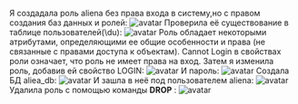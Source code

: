Я создадала роль aliena без права входа в систему,но с правом создания баз данных и ролей:
![avatar](https://sun9-47.userapi.com/impg/bVqz01cP6ifWKjKTjJGC5GPoHAtOb4qXQikdYQ/H6lShNH5SAk.jpg?size=430x102&quality=96&sign=6ff05934758e4ddd7f24b9a016734674&type=album)
Проверила её существование в таблице пользователей(\du):
![avatar](https://sun9-30.userapi.com/impg/oI8r9-OFOhr7vvaCRJnbHduxqHj9KGZFiU1uBg/Vl8FW2a91PE.jpg?size=685x137&quality=96&sign=7c0b334fd2b44eb283e1cd7b5805b472&type=album)
Роль обладает некоторыми атрибутами, определяющими ее общие особенности и права (не связанные с правами доступа к объектам). Cannot Login в свойствах роли означает, что роль не имеет права на вход.
Затем я изменила роль, добавив ей свойство LOGIN:
![avatar](https://sun9-63.userapi.com/impg/uLJRMHT9RwTBrlCeHB1cPBLbigdXCy8Pt3b_-A/CJE9I08ZGIQ.jpg?size=682x179&quality=96&sign=3ea0e23a61c133c68f8d9422bf0236c1&type=album)
И пароль:
![avatar](https://sun9-51.userapi.com/impg/bW5EGEqJGEEhV7-ZCAY17HlvPajKV10wA3Gxiw/hFh8pdiHLM0.jpg?size=390x35&quality=96&sign=4d9819819c3514396a89d062391431e7&type=album)
Создала БД aliea_db:
![avatar](https://sun9-29.userapi.com/impg/BJDwiDa6zlMqA0WtDCGX1QTh6C8Dwnaf7av3tA/ikbIqh6yktk.jpg?size=405x50&quality=96&sign=8d1b6ac49ad5efe28d5cee2af0349a9e&type=album)
И зашла в неё под пользователем aliena:
![avatar](https://sun2-9.userapi.com/impg/Jst1Ia-9QWo6j4sQpXRjNrpAh5BqrMOKlV9Pyw/9YR_2I6gjmc.jpg?size=759x109&quality=96&sign=d92cd8f0a09d5fb818dbf46a24435e7f&type=album)
Удалила роль с помощью команды **DROP** :
![avatar](https://sun9-69.userapi.com/impg/qEFFNBYxy9rLaujCZ24zEDh6jB9XtWWlmCV1yw/yAhUmA8clSY.jpg?size=714x150&quality=96&sign=7ef446e18a1051f0d39514f40de9ecbf&type=album)


